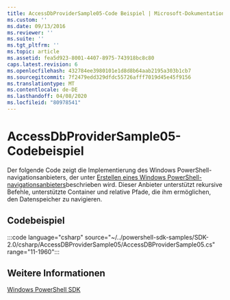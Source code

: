 ```yaml
---
title: AccessDbProviderSample05-Code Beispiel | Microsoft-Dokumentation
ms.custom: ''
ms.date: 09/13/2016
ms.reviewer: ''
ms.suite: ''
ms.tgt_pltfrm: ''
ms.topic: article
ms.assetid: fea5d923-8001-4407-8975-743918bc8c80
caps.latest.revision: 6
ms.openlocfilehash: 432784ee3980101e1d8d8b64aab2195a303b1cb7
ms.sourcegitcommit: 7f2479edd329dfdc55726afff7019d45e45f9156
ms.translationtype: MT
ms.contentlocale: de-DE
ms.lasthandoff: 04/08/2020
ms.locfileid: "80978541"
---
```

# <a name="accessdbprovidersample05-code-sample"></a>AccessDbProviderSample05-Codebeispiel

Der folgende Code zeigt die Implementierung des Windows PowerShell-navigationsanbieters, der unter [Erstellen eines Windows PowerShell-navigationsanbieters](./creating-a-windows-powershell-navigation-provider.md)beschrieben wird.
Dieser Anbieter unterstützt rekursive Befehle, unterstützte Container und relative Pfade, die ihm ermöglichen, den Datenspeicher zu navigieren.

## <a name="code-sample"></a>Codebeispiel

:::code language="csharp" source="~/../powershell-sdk-samples/SDK-2.0/csharp/AccessDBProviderSample05/AccessDBProviderSample05.cs" range="11-1960":::

## <a name="see-also"></a>Weitere Informationen

[Windows PowerShell SDK](../windows-powershell-reference.md)
